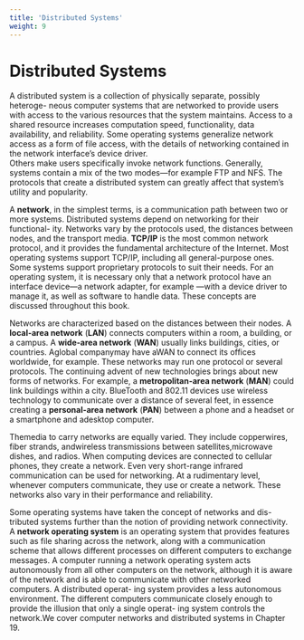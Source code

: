 ```yaml
---
title: 'Distributed Systems'
weight: 9
---
```


# Distributed Systems

A distributed system is a collection of physically separate, possibly heteroge- neous computer systems that are networked to provide users with access to the various resources that the system maintains. Access to a shared resource increases computation speed, functionality, data availability, and reliability. Some operating systems generalize network access as a form of file access, with the details of networking contained in the network interface’s device driver.  
Others make users specifically invoke network functions. Generally, systems contain a mix of the two modes—for example FTP and NFS. The protocols that create a distributed system can greatly affect that system’s utility and popularity.

A **network**, in the simplest terms, is a communication path between two or more systems. Distributed systems depend on networking for their functional- ity. Networks vary by the protocols used, the distances between nodes, and the transport media. **TCP/IP** is the most common network protocol, and it provides the fundamental architecture of the Internet. Most operating systems support TCP/IP, including all general-purpose ones. Some systems support proprietary protocols to suit their needs. For an operating system, it is necessary only that a network protocol have an interface device—a network adapter, for example —with a device driver to manage it, as well as software to handle data. These concepts are discussed throughout this book.

Networks are characterized based on the distances between their nodes. A **local-area network** (**LAN**) connects computers within a room, a building, or a campus. A **wide-area network** (**WAN**) usually links buildings, cities, or countries. Aglobal companymay have aWAN to connect its offices worldwide, for example. These networks may run one protocol or several protocols. The continuing advent of new technologies brings about new forms of networks. For example, a **metropolitan-area network** (**MAN**) could link buildings within a city. BlueTooth and 802.11 devices use wireless technology to communicate over a distance of several feet, in essence creating a **personal-area network** (**PAN**) between a phone and a headset or a smartphone and adesktop computer.

Themedia to carry networks are equally varied. They include copperwires, fiber strands, andwireless transmissions between satellites,microwave dishes, and radios. When computing devices are connected to cellular phones, they create a network. Even very short-range infrared communication can be used for networking. At a rudimentary level, whenever computers communicate, they use or create a network. These networks also vary in their performance and reliability.

Some operating systems have taken the concept of networks and dis- tributed systems further than the notion of providing network connectivity. A **network operating system** is an operating system that provides features such as file sharing across the network, along with a communication scheme that allows different processes on different computers to exchange messages. A computer running a network operating system acts autonomously from all other computers on the network, although it is aware of the network and is able to communicate with other networked computers. A distributed operat- ing system provides a less autonomous environment. The different computers communicate closely enough to provide the illusion that only a single operat- ing system controls the network.We cover computer networks and distributed systems in Chapter 19.